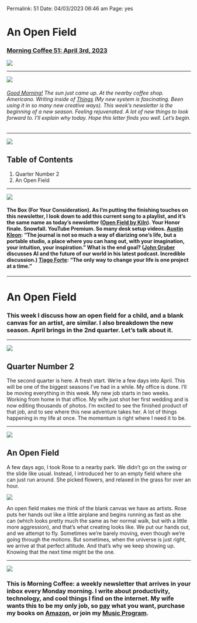 Permalink: 51
Date: 04/03/2023 06:46 am
Page: yes

# An Open Field

### [Morning Coffee 51: April 3rd, 2023][1]

![][image-1]

---- 

![][image-2]

###### [Good Morning!][2] The sun just came up. At the nearby coffee shop. Americano. Writing inside of [Things][3] (My new system is fascinating. Been using it in so many new creative ways). This week’s newsletter is the beginning of a new season. Feeling rejuvenated. A lot of new things to look forward to. I’ll explain why today. Hope this letter finds you well. Let’s begin.

---- 

![][image-3]

## Table of Contents

1. Quarter Number 2
2. An Open Field

---- 

![][image-4]

#### The Box (For Your Consideration). As I’m putting the finishing touches on this newsletter, I look down to add this current song to a playlist, and it’s the same name as today’s newsletter ([Open Field by Kiln][4]). Your Honor finale. Snowfall. YouTube Premium. So many desk setup videos. [Austin Kleon][5]: “The journal is not so much a way of diarizing one’s life, but a portable studio, a place where you can hang out, with your imagination, your intuition, your inspiration.” What is the end goal? ([John Gruber][6] discusses AI and the future of our world in his latest podcast. Incredible discussion.) [Tiago Forte][7]: “The only way to change your life is one project at a time.”

---- 

# An Open Field

### This week I discuss how an open field for a child, and a blank canvas for an artist, are similar. I also breakdown the new season. April brings in the 2nd quarter. Let’s talk about it.

---- 

![][image-5]

## Quarter Number 2

The second quarter is here. A fresh start. We’re a few days into April. This will be one of the biggest seasons I’ve had in a while. My office is done. I’ll be moving everything in this week. My new job starts in two weeks. Working from home in that office. My wife just shot her first wedding and is now editing thousands of photos. I’m excited to see the finished product of that job, and to see where this new adventure takes her. A lot of things happening in my life at once. The momentum is right where I need it to be.

---- 

![][image-6]

## An Open Field

A few days ago, I took Rose to a nearby park. We didn’t go on the swing or the slide like usual. Instead, I introduced her to an empty field where she can just run around. She picked flowers, and relaxed in the grass for over an hour.

![][image-7]

An open field makes me think of the blank canvas we have as artists. Rose puts her hands out like a little airplane and begins running as fast as she can (which looks pretty much the same as her normal walk, but with a little more aggression), and that’s what creating looks like. We put our hands out, and we attempt to fly. Sometimes we’re barely moving, even though we’re going through the motions. But sometimes, when the universe is just right, we arrive at that perfect altitude. And that’s why we keep showing up. Knowing that the next time might be the one.

---- 

![][image-8]

### This is Morning Coffee: a weekly newsletter that arrives in your inbox every Monday morning. I write about productivity, technology, and cool things I find on the internet. My wife wants this to be my only job, so [pay][8] what you want, purchase my books on [Amazon][9], or join my [Music Program][10].

[1]:	https://nashp.com/040323
[2]:	mailto:nashp@me.com
[3]:	https://culturedcode.com/things/
[4]:	https://music.apple.com/us/album/open-field/1534660401?i=1534660406
[5]:	https://austinkleon.com/2023/03/28/a-journal-is-a-magic-space-to-hang-out/
[6]:	https://overcast.fm/+B7NAMUoos/1:31:19
[7]:	https://twitter.com/fortelabs/status/1642516531379683328?s=12&t=sFxFWzGaRqi_ydu49w2-xQ
[8]:	https://buy.stripe.com/fZe4jqd135LRc4U4gj
[9]:	https://www.amazon.com/dp/B0CQQG3JCF?binding=paperback&ref=dbs_dp_awt_sb_pc_tpbk
[10]:	https://patreon.com/nashp

[image-1]:	https://nashp.com/_media/mc.gif
[image-2]:	https://i.imgur.com/L9KQuTE.jpg
[image-3]:	https://i.imgur.com/eO2hcg2.jpg
[image-4]:	https://media0.giphy.com/media/2FmPK4g7N9yLzgX8Zr/giphy.gif
[image-5]:	https://i.imgur.com/zrmlfPr.jpg
[image-6]:	https://i.imgur.com/k8iOcyj.jpg
[image-7]:	https://media0.giphy.com/media/fI4NiFGksEl7tf4F6h/giphy.gif
[image-8]:	https://i.imgur.com/MwejBou.jpg
